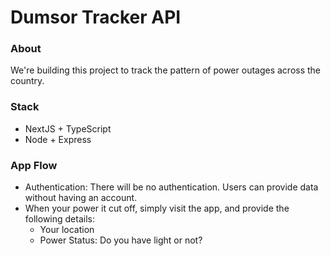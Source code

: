 # Dumsor Tracker API

### About
We're building this project to track the pattern of power outages across the country.

### Stack
- NextJS + TypeScript
- Node + Express

### App Flow
- Authentication: There will be no authentication. Users can provide data without having an account.
- When your power it cut off, simply visit the app, and provide the following details:
    - Your location
    - Power Status: Do you have light or not?
